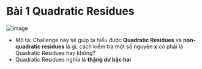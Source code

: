 # Bài 1 Quadratic Residues
![image](https://github.com/MrBanhMi/CRYPTOHACK/assets/155632468/60ae6d03-1a9a-4d29-a2c7-c4b540900c28)
- Mô tả: Challenge này sẽ giúp ta hiểu được **Quadratic Residues** và **non-quadratic residues** là gì, cách kiểm tra một số nguyên **x** có phải là Quadratic Residues hay không?
- Quadratic Residues nghĩa là **thặng dư bậc hai** 
